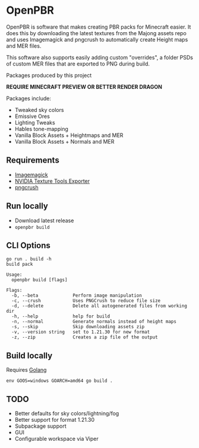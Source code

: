 # OpenPBR

OpenPBR is software that makes creating PBR packs for Minecraft easier. It does this by downloading the latest textures from the Majong assets repo and uses Imagemagick and pngcrush to automatically create Height maps and MER files.

This software also supports easily adding custom "overrides", a folder PSDs of custom MER files that are exported to PNG during build.

Packages produced by this project

**REQUIRE MINECRAFT PREVIEW OR BETTER RENDER DRAGON**

Packages include:

- Tweaked sky colors
- Emissive Ores
- Lighting Tweaks
- Hables tone-mapping
- Vanilla Block Assets + Heightmaps and MER
- Vanilla Block Assets + Normals and MER

## Requirements

- [Imagemagick](https://imagemagick.org/)
- [NVIDIA Texture Tools Exporter](https://developer.nvidia.com/texture-tools-exporter)
- [pngcrush](https://pmt.sourceforge.io/pngcrush/)

## Run locally

- Download latest release
- `openpbr build`

## CLI Options

```
go run . build -h
build pack

Usage:
  openpbr build [flags]

Flags:
  -b, --beta             Perform image manipulation
  -c, --crush            Uses PNGCrush to reduce file size
  -d, --delete           Delete all autogenerated files from working dir
  -h, --help             help for build
  -n, --normal           Generate normals instead of height maps
  -s, --skip             Skip downloading assets zip
  -v, --version string   set to 1.21.30 for new format
  -z, --zip              Creates a zip file of the output
```

## Build locally

Requires [Golang](https://go.dev/doc/install)

`env GOOS=windows GOARCH=amd64 go build .`

## TODO

- Better defaults for sky colors/lightning/fog
- Better support for format 1.21.30
- Subpackage support
- GUI
- Configurable workspace via Viper
